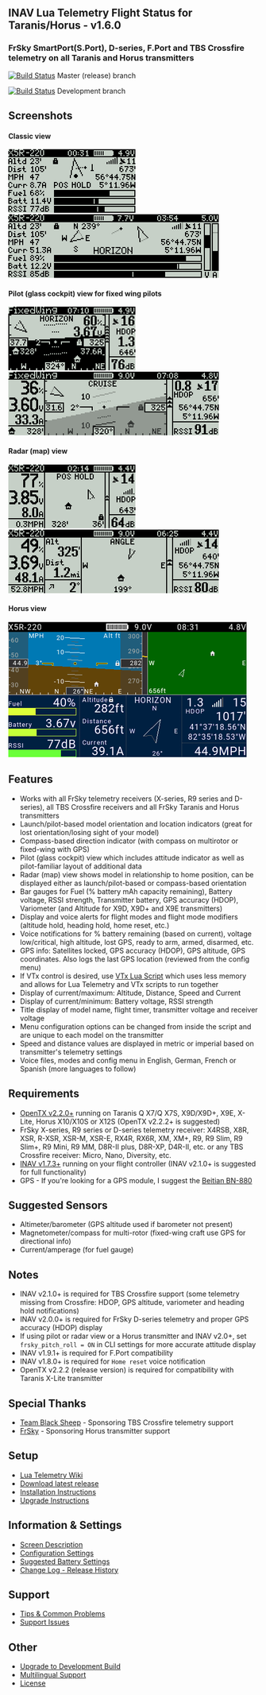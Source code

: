 ## INAV Lua Telemetry Flight Status for Taranis/Horus - v1.6.0

### FrSky SmartPort(S.Port), D-series, F.Port and TBS Crossfire telemetry on all Taranis and Horus transmitters

[![Build Status](https://travis-ci.com/teckel12/LuaTelemetry.svg?branch=master)](https://travis-ci.com/teckel12/LuaTelemetry) Master (release) branch

[![Build Status](https://travis-ci.com/teckel12/LuaTelemetry.svg?branch=development)](https://travis-ci.com/teckel12/LuaTelemetry) Development branch

## Screenshots

#### Classic view

![sample](assets/iNavQX7.png "Classic view on Q X7 and X-Lite")&nbsp;&nbsp;
![sample](assets/iNavX9D.png "Classic view on Taranis X9D, X9D+ and X9E")

#### Pilot (glass cockpit) view for fixed wing pilots

![sample](assets/iNavQX7pilot.png "Pilot view on Q X7 and X-Lite")&nbsp;&nbsp;
![sample](assets/iNavX9Dpilot.png "Pilot view on Taranis X9D, X9D+ and X9E")

#### Radar (map) view

![sample](assets/iNavQX7radar.png "Radar view on Q X7 and X-Lite")&nbsp;&nbsp;
![sample](assets/iNavX9Dradar.png "Radar view on Taranis X9D, X9D+ and X9E")

#### Horus view

![sample](assets/iNavHorus.png "View on Horus transmitters")

## Features

* Works with all FrSky telemetry receivers (X-series, R9 series and D-series), all TBS Crossfire receivers and all FrSky Taranis and Horus transmitters
* Launch/pilot-based model orientation and location indicators (great for lost orientation/losing sight of your model)
* Compass-based direction indicator (with compass on multirotor or fixed-wing with GPS)
* Pilot (glass cockpit) view which includes attitude indicator as well as pilot-familiar layout of additional data
* Radar (map) view shows model in relationship to home position, can be displayed either as launch/pilot-based or compass-based orientation
* Bar gauges for Fuel (% battery mAh capacity remaining), Battery voltage, RSSI strength, Transmitter battery, GPS accuracy (HDOP), Variometer (and Altitude for X9D, X9D+ and X9E transmitters)
* Display and voice alerts for flight modes and flight mode modifiers (altitude hold, heading hold, home reset, etc.)
* Voice notifications for % battery remaining (based on current), voltage low/critical, high altitude, lost GPS, ready to arm, armed, disarmed, etc.
* GPS info: Satellites locked, GPS accuracy (HDOP), GPS altitude, GPS coordinates. Also logs the last GPS location (reviewed from the config menu)
* If VTx control is desired, use [VTx Lua Script](https://github.com/teckel12/VTx) which uses less memory and allows for Lua Telemetry and VTx scripts to run together
* Display of current/maximum: Altitude, Distance, Speed and Current
* Display of current/minimum: Battery voltage, RSSI strength
* Title display of model name, flight timer, transmitter voltage and receiver voltage
* Menu configuration options can be changed from inside the script and are unique to each model on the transmitter
* Speed and distance values are displayed in metric or imperial based on transmitter's telemetry settings
* Voice files, modes and config menu in English, German, French or Spanish (more languages to follow)

## Requirements

* [OpenTX v2.2.0+](http://www.open-tx.org/) running on Taranis Q X7/Q X7S, X9D/X9D+, X9E, X-Lite, Horus X10/X10S or X12S (OpenTX v2.2.2+ is suggested)
* FrSky X-series, R9 series or D-series telemetry receiver: X4RSB, X8R, XSR, R-XSR, XSR-M, XSR-E, RX4R, RX6R, XM, XM+, R9, R9 Slim, R9 Slim+, R9 Mini, R9 MM, D8R-II plus, D8R-XP, D4R-II, etc. or any TBS Crossfire receiver: Micro, Nano, Diversity, etc.
* [INAV v1.7.3+](https://github.com/iNavFlight/inav/releases) running on your flight controller (INAV v2.1.0+ is suggested for full functionality)
* GPS - If you're looking for a GPS module, I suggest the [Beitian BN-880](https://www.banggood.com/UBLOX-NEO-M8N-BN-880-Flight-Control-GPS-Module-Dual-Module-Compass-p-971082.html)

## Suggested Sensors

* Altimeter/barometer (GPS altitude used if barometer not present)
* Magnetometer/compass for multi-rotor (fixed-wing craft use GPS for directional info)
* Current/amperage (for fuel gauge)

## Notes

* INAV v2.1.0+ is required for TBS Crossfire support (some telemetry missing from Crossfire: HDOP, GPS altitude, variometer and heading hold notifications)
* INAV v2.0.0+ is required for FrSky D-series telemetry and proper GPS accuracy (HDOP) display
* If using pilot or radar view or a Horus transmitter and INAV v2.0+, set `frsky_pitch_roll = ON` in CLI settings for more accurate attitude display
* INAV v1.9.1+ is required for F.Port compatibility
* INAV v1.8.0+ is required for `Home reset` voice notification
* OpenTX v2.2.2 (release version) is required for compatibility with Taranis X-Lite transmitter

## Special Thanks
* [Team Black Sheep](https://www.team-blacksheep.com/) - Sponsoring TBS Crossfire telemetry support
* [FrSky](https://www.frsky-rc.com/) - Sponsoring Horus transmitter support

## Setup

* [Lua Telemetry Wiki](https://github.com/iNavFlight/LuaTelemetry/wiki)
* [Download latest release](https://github.com/iNavFlight/LuaTelemetry/releases/latest)
* [Installation Instructions](https://github.com/iNavFlight/LuaTelemetry/wiki/Installation)
* [Upgrade Instructions](https://github.com/iNavFlight/LuaTelemetry/wiki/Upgrade)

## Information & Settings

* [Screen Description](https://github.com/iNavFlight/LuaTelemetry/wiki/Screen-Description)
* [Configuration Settings](https://github.com/iNavFlight/LuaTelemetry/wiki/Configuration-Settings)
* [Suggested Battery Settings](https://github.com/iNavFlight/LuaTelemetry/wiki/Suggested-Battery-Settings)
* [Change Log - Release History](https://github.com/iNavFlight/LuaTelemetry/wiki/Change-Log)

## Support

* [Tips & Common Problems](https://github.com/iNavFlight/LuaTelemetry/wiki/Tips-&-Common-Problems)
* [Support Issues](https://github.com/iNavFlight/LuaTelemetry/issues?q=is%3Aissue)

## Other

* [Upgrade to Development Build](https://github.com/iNavFlight/LuaTelemetry/wiki/Upgrade-to-Development-Build)
* [Multilingual Support](https://github.com/iNavFlight/LuaTelemetry/wiki/Multilingual-Support)
* [License](https://github.com/iNavFlight/LuaTelemetry/blob/master/LICENSE)
